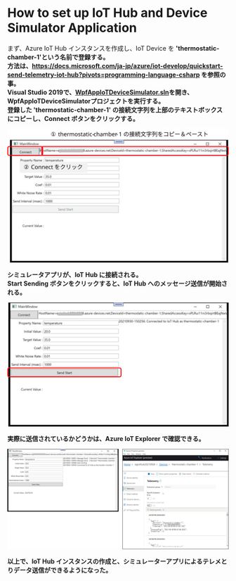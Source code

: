 # How to set up IoT Hub and Device Simulator Application  
まず、Azure IoT Hub インスタンスを作成し、IoT Device を <b>'thermostatic-chamber-1'<b>という名前で登録する。  
方法は、https://docs.microsoft.com/ja-jp/azure/iot-develop/quickstart-send-telemetry-iot-hub?pivots=programming-language-csharp を参照の事。  
Visual Studio 2019で、[WpfAppIoTDeviceSimulator.sln](./WpfAppIoTDeviceSimulator.sln)を開き、WpfAppIoTDeviceSimulatorプロジェクトを実行する。  
登録した <b>'thermostatic-chamber-1'</b> の接続文字列を上部のテキストボックスにコピーし、<b>Connect</b> ボタンをクリックする。  

![set connection string](images/copy-connection-string.svg)  

シミュレータアプリが、IoT Hub に接続される。  
<b>Start Sending</b> ボタンをクリックすると、IoT Hub へのメッセージ送信が開始される。  

![start sending](images/start-sending.svg)  

実際に送信されているかどうかは、Azure IoT Explorer で確認できる。  

![sending messages](images/sending-message.svg)

以上で、IoT Hub インスタンスの作成と、シミュレーターアプリによるテレメとりデータ送信ができるようになった。  
